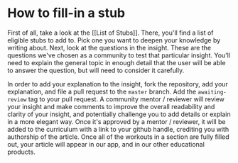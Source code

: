 # How to fill-in a stub

First of all, take a look at the [[List of Stubs]]. There, you'll find a list of eligible stubs to add to. Pick one you want to deepen your knowledge by writing about. Next, look at the questions in the insight. These are the questions we've chosen as a community to test that particular insight. You'll need to explain the general topic in enough detail that the user will be able to answer the question, but will need to consider it carefully. 

In order to add your explanation to the insight, fork the repository, add your explanation, and file a pull request to the `master` branch. Add the `awaiting-review` tag to your pull request. A community mentor / reviewer will review your insight and make comments to improve the overall readability and clarity of your insight, and potentially challenge you to add details or explain in a more elegant way. Once it's approved by a mentor / reviewer, it will be added to the curriculum with a link to your github handle, crediting you with authorship of the article. Once all of the workouts in a section are fully filled out, your article will appear in our app, and in our other educational products.